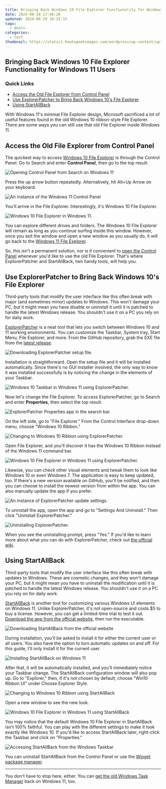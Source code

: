 ```yaml
---
title: Bringing Back Windows 10 File Explorer Functionality for Windows 11 Users
date: 2024-08-28 17:46:28
updated: 2024-08-29 10:25:15
tags:
  - deals
categories:
  - tech
thumbnail: https://static1.howtogeekimages.com/wordpress/wp-content/uploads/2024/07/a-windows-11-screen-with-the-windows-10-file-explorer.jpg
---
```


## Bringing Back Windows 10 File Explorer Functionality for Windows 11 Users

### Quick Links

* [Access the Old File Explorer from Control Panel](https://android-transfer.techidaily.com/in-2024-4-ways-to-transfer-music-from-realme-12-pro-5g-to-iphone-drfone-by-drfone-transfer-from-android-transfer-from-android/)
* [Use ExplorerPatcher to Bring Back Windows 10's File Explorer](https://vp-tips.techidaily.com/new-in-2024-leading-websites-for-acoustic-phone-alerts/)
* [Using StartAllBack](https://android-location.techidaily.com/for-people-wanting-to-mock-gps-on-vivo-y17s-devices-drfone-by-drfone-virtual/)

 With Windows 11's minimal File Explorer design, Microsoft sacrificed a lot of useful features found in the old Windows 10 ribbon-style File Explorer. There are some ways you can still use that old File Explorer inside Windows 11.

##  Access the Old File Explorer from Control Panel

 The quickest way to access [Windows 10 File Explorer](https://youtube-web.techidaily.com/ed-2024-approved-streamers-financial-health-check-in-youtubers/) is through the Control Panel. Go to Search and enter **Control Panel**, then go to the top result.

![Opening Control Panel from Search on Windows 11](https://static1.howtogeekimages.com/wordpress/wp-content/uploads/2024/07/opening-control-panel-from-search-on-windows-11.png) 

 Press the up arrow button repeatedly. Alternatively, hit Alt+Up Arrow on your keyboard.

![An instance of the Windows 11 Control Panel](https://static1.howtogeekimages.com/wordpress/wp-content/uploads/2024/07/windows-11-control-panel.png) 

 You'll arrive in the File Explorer. Interestingly, it's Windows 10 File Explorer.

![Windows 10 File Explorer in Windows 11.](https://static1.howtogeekimages.com/wordpress/wp-content/uploads/2024/07/windows-10-file-explorer-in-windows-11.png) 

 You can explore different drives and folders. The Windows 10 File Explorer will remain as long as you continue surfing inside this window. However, once you exit the window and open a new window as you usually do, it will go back to the [Windows 11 File Explorer](https://twitter-videos.techidaily.com/efficiency-in-social-media-sharing-tweets-with-snapchat/).

 So, this isn't a permanent solution, nor is it convenient to [open the Control Panel](https://facebook-clips.techidaily.com/seamless-media-exchange-transferring-facebook-content-to-whatsapp-for-2024/) whenever you'd like to use the old File Explorer. That's where ExplorerPatcher and StartAllBack, two handy tools, will help you.

##  Use ExplorerPatcher to Bring Back Windows 10's File Explorer

 Third-party tools that modify the user interface like this often break with major (and sometimes minor) updates to Windows. This won't damage your PC, but it might mean you have disable or uninstall it until it is patched to handle the latest Windows release. You shouldn't use it on a PC you rely on for daily work.

[ExplorerPatcher](https://github.com/valinet/ExplorerPatcher) is a neat tool that lets you switch between Windows 10 and 11 working environments. You can customize the Taskbar, System tray, Start Menu, File Explorer, and more. From the GitHub repository, grab the EXE file from the [latest release](https://github.com/valinet/ExplorerPatcher/releases/tag/22621.3527.65.5%5F6f6666b).

![Downloading ExplorerPatcher setup file.](https://static1.howtogeekimages.com/wordpress/wp-content/uploads/2024/07/downloading-explorerpatcher-setup-file.png) 

 Installation is straightforward. Open the setup file and it will be installed automatically. Since there's no GUI installer involved, the only way to know it was installed successfully is by noticing the change in the elements of your Taskbar.

![Windows 10 Taskbar in Windows 11 using ExplorerPatcher.](https://static1.howtogeekimages.com/wordpress/wp-content/uploads/2024/07/windows-10-taskbar-in-windows-11-using-explorerpatcher.png) 

 Now let's change the File Explorer. To access ExplorerPatcher, go to Search and enter **Properties**, then select the top result.

![ExplorerPatcher Properties app in the search bar.](https://static1.howtogeekimages.com/wordpress/wp-content/uploads/2024/07/explorerpatcher-properties.png) 

 On the left side, go to "File Explorer." From the Control Interface drop-down menu, choose "Windows 10 Ribbon."

![Changing to Windows 10 Ribbon using ExplorerPatcher.](https://static1.howtogeekimages.com/wordpress/wp-content/uploads/2024/07/changing-to-windows-10-ribbon-using-explorerpatcher.png) 

 Open File Explorer, and you'll discover it has the Windows 10 Ribbon instead of the Windows 11 command bar.

![Windows 10 File Explorer in Windows 11 using ExplorerPatcher.](https://static1.howtogeekimages.com/wordpress/wp-content/uploads/2024/07/windows-10-file-explorer-in-windows-11-using-explorerpatcher.png) 

 Likewise, you can check other visual elements and tweak them to look like Windows 10 or even Windows 7\. The application is easy to keep updated, too. If there's a new version available on GitHub, you'll be notified, and then you can choose to install the newest version from within the app. You can also manually update the app if you prefer.

![An instance of ExplorerPatcher update settings.](https://static1.howtogeekimages.com/wordpress/wp-content/uploads/2024/07/explorerpatcher-updates.png) 

 To uninstall the app, open the app and go to "Settings And Uninstall." Then click "Uninstall ExplorerPatcher."

![Uninstalling ExplorerPatcher.](https://static1.howtogeekimages.com/wordpress/wp-content/uploads/2024/07/uninstalling-explorerpatcher.png) 

 When you see the uninstalling prompt, press "Yes." If you'd like to learn more about what you can do with ExplorerPatcher, check out [the official wiki](https://github.com/valinet/ExplorerPatcher/wiki/All-features).

##  Using StartAllBack

 Third-party tools that modify the user interface like this often break with updates to Windows. These are cosmetic changes, and they won't damage your PC, but it might mean you have to uninstall the modification until it is patched to handle the latest Windows release. You shouldn't use it on a PC you rely on for daily work.

[StartAllBack](https://www.startallback.com/) is another tool for customizing various Windows UI elements on Windows 11\. Unlike ExplorerPatcher, it's not open-source and costs $5 to buy a license. However, you can get a limited-time trial to test it out. [Download the app from the official website](http://www.startallback.com/), then run the executable. 

![Downloading StartAllBack from the official website](https://static1.howtogeekimages.com/wordpress/wp-content/uploads/2024/07/downloading-startallback.png) 

 During installation, you'll be asked to install it for either the current user or all users. You also have the option to turn automatic updates on and off. For this guide, I'll only install it for the current user.

![Installing StartAllBack on Windows 11](https://static1.howtogeekimages.com/wordpress/wp-content/uploads/2024/07/installing-startallback-on-windows-11.png) 

 After that, it will be automatically installed, and you'll immediately notice your Taskbar change. The StartAllBack configuration window will also pop up. Go to "Explorer," then, if it's not chosen by default, choose "Win10 Ribbon UI" under Choose Explorer Style.

![Changing to Windows 10 Ribbon using StartAllBack](https://static1.howtogeekimages.com/wordpress/wp-content/uploads/2024/07/changing-to-windows-10-ribbon-using-startallback.png) 

 Open a new window to see the new look.

![Windows 10 File Explorer in Windows 11 using StartAllBack](https://static1.howtogeekimages.com/wordpress/wp-content/uploads/2024/07/windows-10-file-explorer-in-windows-11-using-startallback.png) 

 You may notice that the default Windows 10 File Explorer in StartAllBack isn't 100% faithful. You can play with the different settings to make it look exactly like Windows 10\. If you'd like to access StartAllBack later, right-click the Taskbar and click on "Properties."

![Accessing StartAllBack from the Windows Taskbar](https://static1.howtogeekimages.com/wordpress/wp-content/uploads/2024/07/accessing-startallback-from-the-windows-taskbar.png) 

 You can uninstall StartAllBack from the Control Panel or use the [Winget package manager](https://activate-lock.techidaily.com/3-effective-ways-to-bypass-activation-lock-on-iphone-xs-by-drfone-ios/).

---

 You don't have to stop here, either. You can [get the old Windows Task Manager](https://some-guidance.techidaily.com/updated-unleash-creative-potential-the-ultimate-hdr-guide/) back on Windows 11, too.

<ins class="adsbygoogle"
     style="display:block"
     data-ad-format="autorelaxed"
     data-ad-client="ca-pub-7571918770474297"
     data-ad-slot="1223367746"></ins>



<ins class="adsbygoogle"
     style="display:block"
     data-ad-client="ca-pub-7571918770474297"
     data-ad-slot="8358498916"
     data-ad-format="auto"
     data-full-width-responsive="true"></ins>
